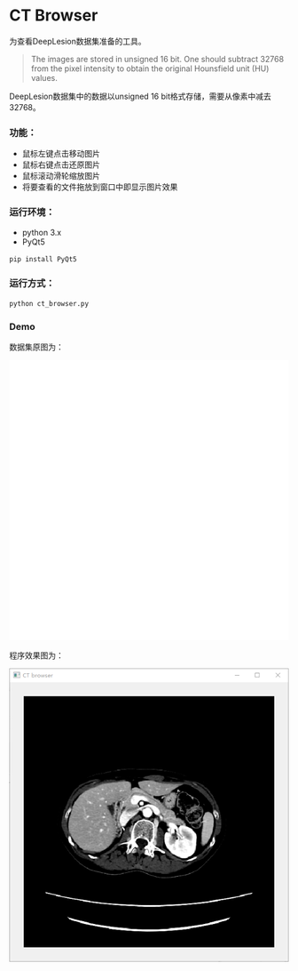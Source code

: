 # CT Browser

为查看DeepLesion数据集准备的工具。

> The images are stored in unsigned 16 bit. One should subtract 32768 from the pixel intensity to obtain the original Hounsfield unit (HU) values.

DeepLesion数据集中的数据以unsigned 16 bit格式存储，需要从像素中减去32768。

### 功能：

- 鼠标左键点击移动图片
- 鼠标右键点击还原图片
- 鼠标滚动滑轮缩放图片
- 将要查看的文件拖放到窗口中即显示图片效果

### 运行环境：

- python 3.x
- PyQt5

```python
pip install PyQt5
```

### 运行方式：

```python
python ct_browser.py
```

### Demo

数据集原图为：

![](img/demo_1.png)

程序效果图为：

![](img/demo_2.png)
